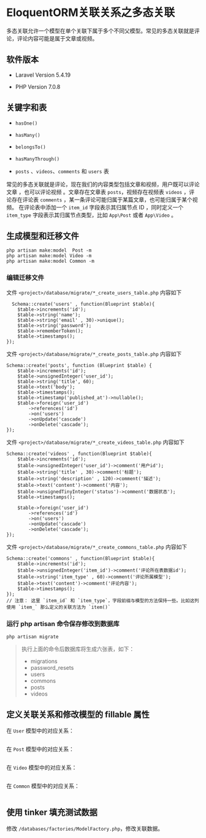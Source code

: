 # EloquentORM关联关系之多态关联

多态关联允许一个模型在单个关联下属于多个不同父模型。常见的多态关联就是评论，评论内容可能是属于文章或视频。 

## 软件版本

* Laravel Version 5.4.19

* PHP Version 7.0.8

## 关键字和表

* `hasOne()`

* `hasMany()`

* `belongsTo()`

*  `hasManyThrough()`

* `posts` 、`videos`、`comments` 和 `users` 表


常见的多态关联就是评论，现在我们的内容类型包括文章和视频，用户既可以评论文章 ，也可以评论视频 。文章存在文章表 `posts`，视频存在视频表 `videos` ，评论存在评论表 `comments` ，某一条评论可能归属于某篇文章，也可能归属于某个视频。
在评论表中添加一个 `item_id` 字段表示其归属节点 ID ，同时定义一个 `item_type` 字段表示其归属节点类型，比如 `App\Post` 或者 `App\Video` 。

## 生成模型和迁移文件

```
php artisan make:model  Post -m
php artisan make:model Video -m
php artisan make:model Common -m
```

### 编辑迁移文件

文件 `<project>/database/migrate/*_create_users_table.php` 内容如下

```
  Schema::create('users' , function(Blueprint $table){
    $table->increments('id');
    $table->string('name');
    $table->string('email' , 30)->unique();
    $table->string('password');
    $table->rememberToken();
    $table->timestamps();
});
```

文件 `<project>/database/migrate/*_create_posts_table.php` 内容如下

```
Schema::create('posts', function (Blueprint $table) {
    $table->increments('id');
    $table->unsignedInteger('user_id');
    $table->string('title', 60);
    $table->text('body');
    $table->timestamps();
    $table->timestamp('published_at')->nullable();
    $table->foreign('user_id')
        ->references('id')
        ->on('users')
        ->onUpdate('cascade')
        ->onDelete('cascade');
});
```

文件 `<project>/database/migrate/*_create_videos_table.php` 内容如下

```
Schema::create('videos' , function(Blueprint $table){
    $table->increments('id');
    $table->unsignedInteger('user_id')->comment('用户id');
    $table->string('title' , 30)->comment('标题');
    $table->string('description' , 120)->comment('描述');
    $table->text('content')->comment('内容');
    $table->unsignedTinyInteger('status')->comment('数据状态');
    $table->timestamps();

    $table->foreign('user_id')
        ->references('id')
        ->on('users')
        ->onUpdate('cascade')
        ->onDelete('cascade');
});
```

文件 `<project>/database/migrate/*_create_commons_table.php` 内容如下

```
Schema::create('commons' , function(Blueprint $table){
    $table->increments('id');
    $table->unsignedInteger('item_id')->comment('评论所在表数据id');
    $table->string('item_type' , 60)->comment('评论所属模型');
    $table->text('content')->comment('评论内容');
    $table->timestamps();
});
// 注意： 这里 `item_id` 和 `item_type`，字段前缀与模型的方法保持一些。比如这列使用 `item_` 那么定义的关联方法为 `item()`
```

### 运行 php artisan 命令保存修改到数据库
~~~
php artisan migrate
~~~

> 执行上面的命令后数据库将生成六张表，如下：
> * migrations
> * password_resets
> * users
> * commons
> * posts
> * videos

## 定义关联关系和修改模型的 fillable 属性

在 `User` 模型中的对应关系：

```

```

在 `Post` 模型中的对应关系：

```

```


在 `Video` 模型中的对应关系：

```

```

在 `Common` 模型中的对应关系：

```

```


## 使用 tinker 填充测试数据

修改 `/databases/factories/ModelFactory.php`，修改关联数据。

```

```













